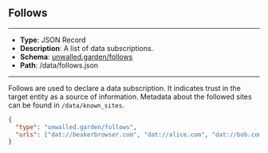 ## Follows

---

 - **Type**: JSON Record
 - **Description**: A list of data subscriptions.
 - **Schema**: [unwalled.garden/follows](./follows.json)
 - **Path**: /data/follows.json

---

Follows are used to declare a data subscription. It indicates trust in the target entity as a source of information. Metadata about the followed sites can be found in `/data/known_sites`.

```json
{
  "type": "unwalled.garden/follows",
  "urls": ["dat://beakerbrowser.com", "dat://alice.com", "dat://bob.com"]
}
```